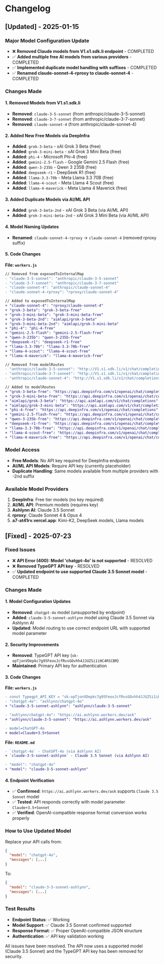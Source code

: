 # Changelog

## [Updated] - 2025-01-15

### Major Model Configuration Update
- ❌ **Removed Claude models from V1.s1.sdk.li endpoint** - COMPLETED
- ✅ **Added multiple free AI models from various providers** - COMPLETED
- ✅ **Implemented duplicate model handling with suffixes** - COMPLETED
- ✅ **Renamed claude-sonnet-4-rproxy to claude-sonnet-4** - COMPLETED

### Changes Made

#### 1. Removed Models from V1.s1.sdk.li
- **Removed**: `claude-3-5-sonnet` (from anthropic/claude-3-5-sonnet)
- **Removed**: `claude-3-7-sonnet` (from anthropic/claude-3-7-sonnet)
- **Removed**: `claude-sonnet-4` (from anthropic/claude-sonnet-4)

#### 2. Added New Free Models via DeepInfra
- **Added**: `grok-3-beta` - xAI Grok 3 Beta (free)
- **Added**: `grok-3-mini-beta` - xAI Grok 3 Mini Beta (free)
- **Added**: `phi-4` - Microsoft Phi-4 (free)
- **Added**: `gemini-2.5-flash` - Google Gemini 2.5 Flash (free)
- **Added**: `qwen-3-235b` - Qwen 3 235B (free)
- **Added**: `deepseek-r1` - DeepSeek R1 (free)
- **Added**: `llama-3.3-70b` - Meta Llama 3.3 70B (free)
- **Added**: `llama-4-scout` - Meta Llama 4 Scout (free)
- **Added**: `llama-4-maverick` - Meta Llama 4 Maverick (free)

#### 3. Added Duplicate Models via AI/ML API
- **Added**: `grok-3-beta-2nd` - xAI Grok 3 Beta (via AI/ML API)
- **Added**: `grok-3-mini-beta-2nd` - xAI Grok 3 Mini Beta (via AI/ML API)

#### 4. Model Naming Updates
- **Renamed**: `claude-sonnet-4-rproxy` → `claude-sonnet-4` (removed rproxy suffix)

#### 5. Code Changes
**File: `workers.js`**
```diff
// Removed from exposedToInternalMap
- "claude-3-5-sonnet": "anthropic/claude-3-5-sonnet"
- "claude-3-7-sonnet": "anthropic/claude-3-7-sonnet"
- "claude-sonnet-4": "anthropic/claude-sonnet-4"
- "claude-sonnet-4-rproxy": "rproxy/claude-sonnet-4"

// Added to exposedToInternalMap
+ "claude-sonnet-4": "rproxy/claude-sonnet-4"
+ "grok-3-beta": "grok-3-beta-free"
+ "grok-3-mini-beta": "grok-3-mini-beta-free"
+ "grok-3-beta-2nd": "aimlapi/grok-3-beta"
+ "grok-3-mini-beta-2nd": "aimlapi/grok-3-mini-beta"
+ "phi-4": "phi-4-free"
+ "gemini-2.5-flash": "gemini-2.5-flash-free"
+ "qwen-3-235b": "qwen-3-235b-free"
+ "deepseek-r1": "deepseek-r1-free"
+ "llama-3.3-70b": "llama-3.3-70b-free"
+ "llama-4-scout": "llama-4-scout-free"
+ "llama-4-maverick": "llama-4-maverick-free"

// Removed from modelRoutes
- "anthropic/claude-3-5-sonnet": "http://V1.s1.sdk.li/v1/chat/completions"
- "anthropic/claude-3-7-sonnet": "http://V1.s1.sdk.li/v1/chat/completions"
- "anthropic/claude-sonnet-4": "http://V1.s1.sdk.li/v1/chat/completions"

// Added to modelRoutes
+ "grok-3-beta-free": "https://api.deepinfra.com/v1/openai/chat/completions"
+ "grok-3-mini-beta-free": "https://api.deepinfra.com/v1/openai/chat/completions"
+ "aimlapi/grok-3-beta": "https://api.aimlapi.com/v1/chat/completions"
+ "aimlapi/grok-3-mini-beta": "https://api.aimlapi.com/v1/chat/completions"
+ "phi-4-free": "https://api.deepinfra.com/v1/openai/chat/completions"
+ "gemini-2.5-flash-free": "https://api.deepinfra.com/v1/openai/chat/completions"
+ "qwen-3-235b-free": "https://api.deepinfra.com/v1/openai/chat/completions"
+ "deepseek-r1-free": "https://api.deepinfra.com/v1/openai/chat/completions"
+ "llama-3.3-70b-free": "https://api.deepinfra.com/v1/openai/chat/completions"
+ "llama-4-scout-free": "https://api.deepinfra.com/v1/openai/chat/completions"
+ "llama-4-maverick-free": "https://api.deepinfra.com/v1/openai/chat/completions"
```

### Model Access
- **Free Models**: No API key required for DeepInfra endpoints
- **AI/ML API Models**: Require API key (currently placeholder)
- **Duplicate Handling**: Same models available from multiple providers with -2nd suffix

### Available Model Providers
1. **DeepInfra**: Free tier models (no key required)
2. **AI/ML API**: Premium models (requires key)
3. **Ashlynn AI**: Claude 3.5 Sonnet
4. **rproxy**: Claude Sonnet 4 & Opus 4
5. **a7-at41rv.vercel.app**: Kimi-K2, DeepSeek models, Llama models

## [Fixed] - 2025-07-23

### Fixed Issues
- ❌ **API Error (400): Model 'chatgpt-4o' is not supported** - RESOLVED
- ❌ **Removed TypeGPT API key** - RESOLVED
- ✅ **Updated endpoint to use supported Claude 3.5 Sonnet model** - COMPLETED

### Changes Made

#### 1. Model Configuration Updates
- **Removed**: `chatgpt-4o` model (unsupported by endpoint)
- **Added**: `claude-3-5-sonnet-ashlynn` model using Claude 3.5 Sonnet via Ashlynn AI
- **Updated**: Model routing to use correct endpoint URL with supported model parameter

#### 2. Security Improvements
- **Removed**: TypeGPT API key (`sk-opTjonVDepkc7g95FeoxJcfRvsGOvhh4JJUZSi1iHC4RSCBR`)
- **Maintained**: Primary API key for authentication

#### 3. Code Changes
**File: `workers.js`**
```diff
- const Typegpt_API_KEY = "sk-opTjonVDepkc7g95FeoxJcfRvsGOvhh4JJUZSi1iHC4RSCBR";
- "chatgpt-4o": "ashlynn/chatgpt-4o"
+ "claude-3-5-sonnet-ashlynn": "ashlynn/claude-3-5-sonnet"

- "ashlynn/chatgpt-4o": "https://ai.ashlynn.workers.dev/ask"
+ "ashlynn/claude-3-5-sonnet": "https://ai.ashlynn.workers.dev/ask"

- model=ChatGPT-4o
+ model=Claude+3.5+Sonnet
```

**File: `README.md`**
```diff
- `chatgpt-4o` - ChatGPT-4o (via Ashlynn AI)
+ `claude-3-5-sonnet-ashlynn` - Claude 3.5 Sonnet (via Ashlynn AI)

- "model": "chatgpt-4o"
+ "model": "claude-3-5-sonnet-ashlynn"
```

#### 4. Endpoint Verification
- ✅ **Confirmed**: `https://ai.ashlynn.workers.dev/ask` supports `Claude 3.5 Sonnet` model
- ✅ **Tested**: API responds correctly with model parameter `Claude+3.5+Sonnet`
- ✅ **Verified**: OpenAI-compatible response format conversion works properly

### How to Use Updated Model

Replace your API calls from:
```json
{
  "model": "chatgpt-4o",
  "messages": [...]
}
```

To:
```json
{
  "model": "claude-3-5-sonnet-ashlynn",
  "messages": [...]
}
```

### Test Results
- **Endpoint Status**: ✅ Working
- **Model Support**: ✅ Claude 3.5 Sonnet confirmed supported
- **Response Format**: ✅ Proper OpenAI-compatible JSON structure
- **Authentication**: ✅ API key validation working

All issues have been resolved. The API now uses a supported model (Claude 3.5 Sonnet) and the TypeGPT API key has been removed for security.